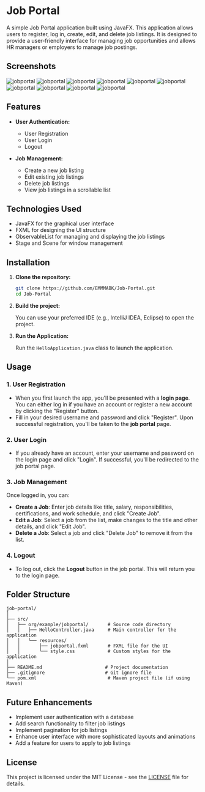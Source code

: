 # Job Portal

A simple Job Portal application built using JavaFX. This application allows users to register, log in, create, edit, and delete job listings. It is designed to provide a user-friendly interface for managing job opportunities and allows HR managers or employers to manage job postings.

## Screenshots

![jobportal](./assets/jobportal1.png)
![jobportal](./assets/jobportal2.png)
![jobportal](./assets/jobportal3.png)
![jobportal](./assets/jobportal4.png)
![jobportal](./assets/jobportal5.png)
![jobportal](./assets/jobportal6.png)
![jobportal](./assets/jobportal7.png)
![jobportal](./assets/jobportal8.png)
![jobportal](./assets/jobportal9.png)
![jobportal](./assets/jobportal10.png)

## Features

- **User Authentication:**
  - User Registration
  - User Login
  - Logout

- **Job Management:**
  - Create a new job listing
  - Edit existing job listings
  - Delete job listings
  - View job listings in a scrollable list

## Technologies Used

- JavaFX for the graphical user interface
- FXML for designing the UI structure
- ObservableList for managing and displaying the job listings
- Stage and Scene for window management

## Installation

1. **Clone the repository:**

   ```bash
   git clone https://github.com/EMMMABK/Job-Portal.git
   cd Job-Portal
   ```

2. **Build the project:**
   
   You can use your preferred IDE (e.g., IntelliJ IDEA, Eclipse) to open the project.

3. **Run the Application:**
   
   Run the `HelloApplication.java` class to launch the application.

## Usage

### 1. User Registration

- When you first launch the app, you'll be presented with a **login page**. You can either log in if you have an account or register a new account by clicking the "Register" button.
- Fill in your desired username and password and click "Register". Upon successful registration, you'll be taken to the **job portal** page.

### 2. User Login

- If you already have an account, enter your username and password on the login page and click "Login". If successful, you'll be redirected to the job portal page.

### 3. Job Management

Once logged in, you can:

- **Create a Job**: Enter job details like title, salary, responsibilities, certifications, and work schedule, and click "Create Job".
- **Edit a Job**: Select a job from the list, make changes to the title and other details, and click "Edit Job".
- **Delete a Job**: Select a job and click "Delete Job" to remove it from the list.

### 4. Logout

- To log out, click the **Logout** button in the job portal. This will return you to the login page.

## Folder Structure

```
job-portal/
│
├── src/
│   ├── org/example/jobportal/       # Source code directory
│   │   ├── HelloController.java     # Main controller for the application
│   │   └── resources/
│   │       ├── jobportal.fxml       # FXML file for the UI
│   │       └── style.css            # Custom styles for the application
│
├── README.md                       # Project documentation
├── .gitignore                      # Git ignore file
└── pom.xml                          # Maven project file (if using Maven)
```

## Future Enhancements

- Implement user authentication with a database
- Add search functionality to filter job listings
- Implement pagination for job listings
- Enhance user interface with more sophisticated layouts and animations
- Add a feature for users to apply to job listings

## License

This project is licensed under the MIT License - see the [LICENSE](./LICENSE) file for details.
